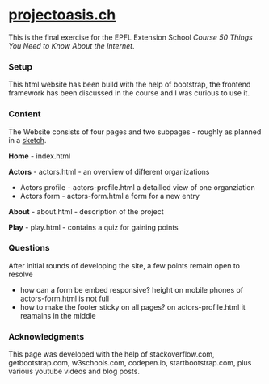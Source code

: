 # [projectoasis.ch](http://projectoasis.ch)

This is the final exercise for the EPFL Extension School *Course 50 Things You Need to Know About the Internet*.

### Setup

This html website has been build with the help of bootstrap, the frontend framework has been discussed in the course and I was curious to use it.

### Content

The Website consists of four pages and two subpages - roughly as planned in a [sketch](https://drive.google.com/file/d/1JkNzy-b-lrrX-hesqvckFq6GxJRRHcg6/view?usp=sharing).

**Home** - index.html

**Actors** - actors.html - an overview of different organizations
* Actors profile - actors-profile.html a detailled view of one organziation
* Actors form - actors-form.html a form for a new entry

**About** - about.html - description of the project

**Play** - play.html - contains a quiz for gaining points


### Questions

After initial rounds of developing the site, a few points remain open to resolve
* how can a form be embed responsive? height on mobile phones of actors-form.html is not full
* how to make the footer sticky on all pages? on actors-profile.html it reamains in the middle

### Acknowledgments

This page was developed with the help of stackoverflow.com, getbootstrap.com, w3schools.com, codepen.io, startbootstrap.com, plus various youtube videos and blog posts.
